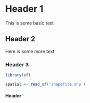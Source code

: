 # Header 1

This is some basic text

## Header 2

Here is some more text

### Header 3

```r
library(sf)

spatial <- read_sf('shapefile.shp')
```

#### Header